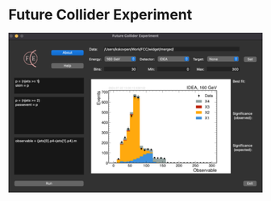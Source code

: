 # Future Collider Experiment

![](https://raw.githubusercontent.com/kskovpen/fce/master/fce/data/fce-screen.png "FCE main screen capture")
